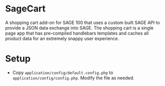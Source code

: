 SageCart
=

A shopping cart add-on for SAGE 100 that uses a custom built SAGE API to provide a JSON data exchange into SAGE.
The shopping cart is a single page app that has pre-compiled handlebars templates and caches all product data for an extremely snappy user experience.


Setup
===

* Copy `application/config/default.config.php` to `application/config/config.php`.  Modify the file as needed.
